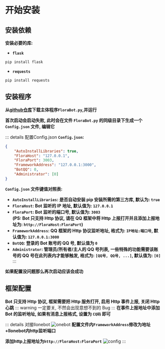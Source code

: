 # 开始安装

## 安装依赖

**安装必要的库:**  

* **`flask`**
```Shell
pip install flask
```
* **`requests`**
```Shell
pip install requests
```

## 安装程序

**从[github仓库](https://github.com/AEBC08/FloraBot)下载主体程序`FloraBot.py`,并运行**

**首次启动会启动失败, 此时会在文件 `FloraBot.py` 的同级目录下生成一个 `Config.json` 文件, 编辑它**

::: details 配置Config.json
**`Config.json`:**  
```Json
{
    "AutoInstallLibraries": true,
    "FloraHost": "127.0.0.1",
    "FloraPort": 3003,
    "FrameworkAddress": "127.0.0.1:3000",
    "BotQQ": 0,
    "Administrator": [0]
}
```

**`Config.json` 文件键值对照表:**  
* **`AutoInstallLibraries`: 是否自动安装 pip 安装所需的第三方库, 默认为: `true`**  
* **`FloraHost`: Bot 监听的 IP 地址, 默认值为: `127.0.0.1`**  
* **`FloraPort`: Bot 监听的端口号, 默认值为: `3003`**  
**(PS: Bot 只支持 Http 协议, 请在 QQ 框架中将 Http 上报打开并且添加上报地址为: `http://FloraHost:FloraPort`)**  
* **`FrameworkAddress`: QQ 框架的 Http 协议监听地址, 格式为: `IP地址:端口号`, 默认值为: `127.0.0.1:3000`**  
* **`BotQQ`: 登录的 Bot 账号的 QQ 号, 默认值为 `0`**  
* **`Administrator`: 管理员/所有者/主人的 QQ 号列表, 一些特殊的功能需要该账号的 QQ 号在此列表内才能够触发, 格式为: `[QQ号, QQ号, ...]`, 默认值为: `[0]`** 
:::

**如果配置没问题那么再次启动应该会成功**

## 框架配置
**Bot 只支持 Http 协议, 框架需要把 Http 服务打开, 启用 Http 事件上报, 关闭 Http 心跳**
::: warning
一定要关, 不然会出现意想不到的 Bug
::: 
**在事件上报地址中添加 Bot 的监听地址, 如果有消息上报格式, 设置为 `CQ码` 即可**

::: details 对接llonebot
![onebot](/onebot.png "onebot")
**配置文件内`FrameworkAddress`修改为地址+llonebot内http监听端口**

**添加http上报地址为`http://FloraHost:FloraPort`**
![config](/config.png "config")
:::